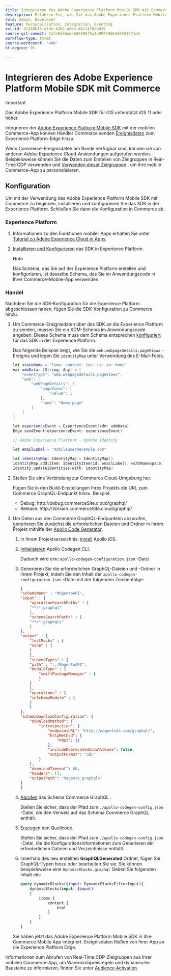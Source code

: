 ```yaml
---
title: Integrieren des Adobe Experience Platform Mobile SDK mit Commerce
description: Erfahren Sie, wie Sie das Adobe Experience Platform Mobile SDK mit Ihrer Headless- oder benutzerdefinierten Commerce-Storefront verwenden.
role: Admin, Developer
feature: Personalization, Integration, Eventing
exl-id: d1340b15-e7de-42b5-ad64-d4c31f0db029
source-git-commit: 2afe6d36ada662500f5a4a08779664d6591271e8
workflow-type: tm+mt
source-wordcount: '480'
ht-degree: 0%

---
```


# Integrieren des Adobe Experience Platform Mobile SDK mit Commerce

>[!IMPORTANT]
>
>Das Adobe Experience Platform Mobile SDK für iOS unterstützt iOS 11 oder höher.

Integrieren der [Adobe Experience Platform Mobile SDK](https://developer.adobe.com/client-sdks/home/) mit der mobilen Commerce-App können Händler Commerce senden  [Ereignisdaten](events.md) zum Experience Platform-Edge hinzu.

Wenn Commerce-Ereignisdaten am Rande verfügbar sind, können sie von anderen Adobe Experience Cloud-Anwendungen aufgerufen werden. Beispielsweise können Sie die Daten zum Erstellen von Zielgruppen in Real-Time CDP verwenden und [Verwenden dieser Zielgruppen](https://experienceleague.adobe.com/docs/commerce-admin/customers/audience-activation.html) , um Ihre mobile Commerce-App zu personalisieren.

## Konfiguration

Um mit der Verwendung des Adobe Experience Platform Mobile SDK mit Commerce zu beginnen, installieren und konfigurieren Sie das SDK in der Experience Platform. Schließen Sie dann die Konfiguration in Commerce ab.

### Experience Platform

1. Informationen zu den Funktionen mobiler Apps erhalten Sie unter [Tutorial zu Adobe Experience Cloud in Apps](https://experienceleague.adobe.com/docs/platform-learn/implement-mobile-sdk/overview.html).

1. [Installieren und Konfigurieren](https://developer.adobe.com/client-sdks/documentation/getting-started/) das SDK in Experience Platform.

   >[!NOTE]
   >
   >Das Schema, das Sie auf der Experience Platform erstellen und konfigurieren, ist dasselbe Schema, das Sie im Anwendungscode in Ihrer Commerce-Mobile-App verwenden.

### Handel

Nachdem Sie die SDK-Konfiguration für die Experience Platform abgeschlossen haben, fügen Sie die SDK-Konfiguration zu Commerce hinzu.

1. Um Commerce-Ereignisdaten über das SDK an die Experience Platform zu senden, müssen Sie ein XDM-Schema im Anwendungscode angeben. Dieses Schema muss dem Schema entsprechen [konfiguriert](https://developer.adobe.com/client-sdks/home/getting-started/set-up-schemas-and-datasets/) für das SDK in der Experience Platform.

   Das folgende Beispiel zeigt, wie Sie die `web.webpagedetails.pageViews` -Ereignis und legen Sie `identityMap` unter Verwendung des E-Mail-Felds.

   ```swift
   let stateName = "luma: content: ios: us: en: home"
   var xdmData: [String: Any] = [
       "eventType": "web.webpagedetails.pageViews",
       "web": [
           "webPageDetails": [
               "pageViews": [
                   "value": 1
               ],
               "name": "Home page"
           ]
       ]
   ]
   
   let experienceEvent = ExperienceEvent(xdm: xdmData)
   Edge.sendEvent(experienceEvent: experienceEvent)
   
   // Adobe Experience Platform - Update Identity
   
   let emailLabel = "mobileuser@example.com"
   
   let identityMap: IdentityMap = IdentityMap()
   identityMap.add(item: IdentityItem(id: emailLabel), withNamespace: "Email")
   Identity.updateIdentities(with: identityMap)
   ```

1. Stellen Sie eine Verbindung zur Commerce Cloud-Umgebung her.

   Fügen Sie in den Build-Einstellungen Ihres Projekts die URL zum Commerce GraphQL-Endpunkt hinzu. Beispiel:

   - Debug: http://_debug_.commerceSite.cloud/graphql/
   - Release: http://_Version_.commerceSite.cloud/graphql/

1. Um Daten aus den Commerce GraphQL-Endpunkten abzurufen, generieren Sie zunächst die erforderlichen Dateien und Ordner in Ihrem Projekt mithilfe der [Apollo Code Generator](https://www.apollographql.com/docs/ios/).

   1. In Ihrem Projektverzeichnis: [install](https://www.apollographql.com/docs/ios/get-started#1-install-the-apollo-frameworks) Apollo iOS.

   1. [Initialisieren](https://www.apollographql.com/docs/ios/code-generation/codegen-cli/#initialize) Apollo Codegen CLI.

      Dadurch wird eine `apollo-codegen-configuration.json` -Datei.

   1. Generieren Sie die erforderlichen GraphQL-Dateien und -Ordner in Ihrem Projekt, indem Sie den Inhalt der `apollo-codegen-configuration.json` -Datei mit der folgenden Zeichenfolge:

      ```json
      {
      "schemaName" : "MagentoAPI",
      "input" : {
          "operationSearchPaths" : [
          "**/*.graphql"
          ],
          "schemaSearchPaths" : [
          "**/*.graphqls"
          ]
      },
      "output" : {
          "testMocks" : {
          "none" : {
          }
          },
          "schemaTypes" : {
          "path" : "../MagentoAPI",
          "moduleType" : {
              "swiftPackageManager" : {
              }
          }
          },
          "operations" : {
          "inSchemaModule" : {
          }
          }
      },
      "schemaDownloadConfiguration": {
          "downloadMethod": {
              "introspection": {
                  "endpointURL": "http://magento24.com/graphql/",
                  "httpMethod": {
                      "POST": {}
                  },
                  "includeDeprecatedInputValues": false,
                  "outputFormat": "SDL"
              }
          },
          "downloadTimeout": 60,
          "headers": [],
          "outputPath": "magento.graphqls"
      }
      }
      ```

   1. [Abrufen](https://www.apollographql.com/docs/ios/code-generation/codegen-cli/#fetch-schema) das Schema Commerce GraphQL .

      Stellen Sie sicher, dass der Pfad zum `./apollo-codegen-config.json` -Datei, die den Verweis auf das Schema Commerce GraphQL enthält.

   1. [Erzeugen](https://www.apollographql.com/docs/ios/code-generation/codegen-cli/#generate) den Quellcode.

      Stellen Sie sicher, dass der Pfad zum `./apollo-codegen-config.json` -Datei, die die Konfigurationsinformationen zum Generieren der erforderlichen Dateien und Verzeichnisse enthält.

   1. Innerhalb des neu erstellten **GraphQLGenerated** Ordner, fügen Sie GraphQL-Typen hinzu oder bearbeiten Sie sie. Sie können beispielsweise eine `DynamicBlocks.graphql` Geben Sie folgenden Inhalt ein:

      ```graphql
      query dynamicBlocks($input: DynamicBlocksFilterInput){
          dynamicBlocks(input: $input)
          {
              items {
                  content {
                      html
                  }
              }
          }
      }
      ```

   Sie haben jetzt das Adobe Experience Platform Mobile SDK in Ihre Commerce Mobile App integriert. Ereignisdaten fließen von Ihrer App an die Experience Platform Edge.

Informationen zum Abrufen von Real-Time CDP-Zielgruppen aus Ihrer mobilen Commerce-App, um Warenkorbpreisregeln und dynamische Bausteine zu informieren, finden Sie unter [Audience Activation](https://experienceleague.adobe.com/docs/commerce-admin/customers/audience-activation.html#retrieve-audiences-using-the-adobe-experience-platform-mobile-sdk).
